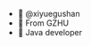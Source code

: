 - 👋 @xiyuegushan
- 👀 From GZHU
- 🌱 Java developer

<!---
xiyuegushan/xiyuegushan is a ✨ special ✨ repository because its `README.md` (this file) appears on your GitHub profile.
You can click the Preview link to take a look at your changes.
--->
